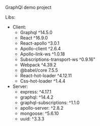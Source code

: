 GraphQl demo project 

Libs: 
  - Client:
    - Graphql ^14.5.0
    - React ^16.9.0
    - React-apollo ^3.0.1
    - Apollo-client ^2.6.4
    - Apollo-link-ws ^1.0.18
    - Subscriptions-transport-ws ^0.9.16"
    - Webpack ^4.39.2
    - @babel/core 7.5.5
    - React-hot-loader ^4.12.11
    - Css-hot-loader ^1.4.4
 - Server:
    - express: ^4.17.1
    - graphql: ^14.4.2
    - graphql-subscriptions: ^1.1.0
    - apollo-server: ^2.8.2
    - mongoose: ^5.6.10
    - uuid: ^3.3.3
    
